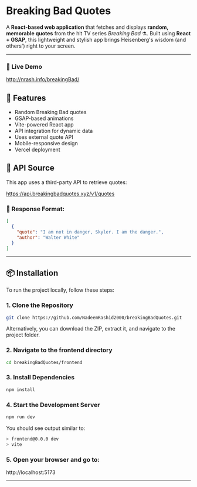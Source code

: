 # Breaking Bad Quotes

A **React-based web application** that fetches and displays **random, memorable quotes** from the hit TV series _Breaking Bad_ ⚗️. Built using **React + GSAP**, this lightweight and stylish app brings Heisenberg's wisdom (and others') right to your screen.

---

### 🚀 Live Demo

http://nrash.info/breakingBad/



## 🌟 Features

- Random Breaking Bad quotes  
- GSAP-based animations  
- Vite-powered React app  
- API integration for dynamic data  
- Uses external quote API  
- Mobile-responsive design  
- Vercel deployment

## 📡 API Source

This app uses a third-party API to retrieve quotes:

https://api.breakingbadquotes.xyz/v1/quotes

### 🔁 Response Format:

```json
[
  {
    "quote": "I am not in danger, Skyler. I am the danger.",
    "author": "Walter White"
  }
]
```

---
## 📦 Installation

To run the project locally, follow these steps:

### 1. Clone the Repository

```bash
git clone https://github.com/NadeemRashid2000/breakingBadQuotes.git
```
Alternatively, you can download the ZIP, extract it, and navigate to the project folder.

### 2. Navigate to the frontend directory

```bash
cd breakingBadQuotes/frontend
```
### 3. Install Dependencies

```bash
npm install
```
### 4. Start the Development Server

```bash
npm run dev
```

You should see output similar to:
```bash
> frontend@0.0.0 dev
> vite

```

### 5. Open your browser and go to:
 http://localhost:5173 
 
 ---
